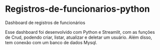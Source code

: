 # Registros-de-funcionarios-python
Dashboard de registros de funcionários 

Esse dashboard foi desenvolvido com Python e Streamlit, com as funções de Crud, podendo criar, listar, atualizar e deletar um usuário. Além disso, tem conexão com um banco de dados Mysql.
